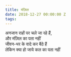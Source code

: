 ```yaml
---
title: मंज़िल
date: 2018-12-27 00:00:00 Z
tags:
---
```


अनजान राहों पर चले जा रहे हैं,  
और मंज़िल का पता नहीं   
जीवन-भर के वादे कर बैठे हैं  
लेकिन क्या हो जाये कल का पता नहीं   
